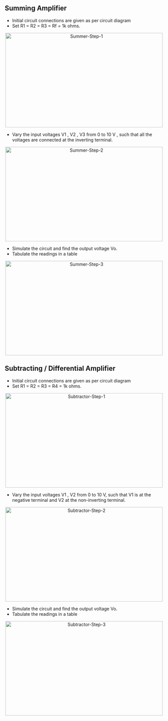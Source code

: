 ## Summing Amplifier 

 - Initial circuit connections are given as per circuit diagram
 - Set R1 = R2 = R3 = Rf = 1k ohms.

<p align="center">
<img width="500" height="300" alt="Summer-Step-1" src="https://firebasestorage.googleapis.com/v0/b/vlab-29a0a.appspot.com/o/vlab1%2Fsummer_step1.png?alt=media&token=4e365076-9ad6-4e75-955b-f7289928a2ab">
</p>

 - Vary the input voltages V1 , V2 , V3 from 0 to 10 V , such that all the voltages are connected at the inverting terminal.

<p align="center">
<img width="500" height="300" alt="Summer-Step-2" src="https://firebasestorage.googleapis.com/v0/b/vlab-29a0a.appspot.com/o/vlab1%2Fsummer_step2.png?alt=media&token=112f85fb-81d5-40aa-95f0-9574042197b4">
</p>

 - Simulate the circuit and find the output voltage Vo.
 - Tabulate the readings in a table

<p align="center">
<img width="500" height="300" alt="Summer-Step-3" src="https://firebasestorage.googleapis.com/v0/b/vlab-29a0a.appspot.com/o/vlab1%2Fsummer_step3.png?alt=media&token=a1c71afb-b2ae-485d-bfc9-31e7cb22e862">
</p>

## Subtracting / Differential Amplifier

 - Initial circuit connections are given as per circuit diagram
 - Set R1 = R2 = R3 = R4 = 1k ohms.

<p align="center">
<img width="500" height="300" alt="Subtractor-Step-1" src="https://firebasestorage.googleapis.com/v0/b/vlab-29a0a.appspot.com/o/vlab1%2Fsubtractor_step1.png?alt=media&token=e0bc1057-beac-46f3-9036-5ae8c90f5503">
</p>

 - Vary the input voltages V1 , V2  from 0 to 10 V, such that V1 is at the negative terminal and V2 at the non-inverting terminal.

<p align="center">
<img width="500" height="300" alt="Subtractor-Step-2" src="https://firebasestorage.googleapis.com/v0/b/vlab-29a0a.appspot.com/o/vlab1%2Fsubtractor_step2.png?alt=media&token=560b84f2-e8ef-445a-b2b1-f0558b727e92">
</p>

 - Simulate the circuit and find the output voltage Vo.
 - Tabulate the readings in a table

<p align="center">
<img width="500" height="300" alt="Subtractor-Step-3" src="https://firebasestorage.googleapis.com/v0/b/vlab-29a0a.appspot.com/o/vlab1%2Fsubtractor_step3.png?alt=media&token=828420b6-55b3-4756-9a0d-96afc21f055e">
</p>
